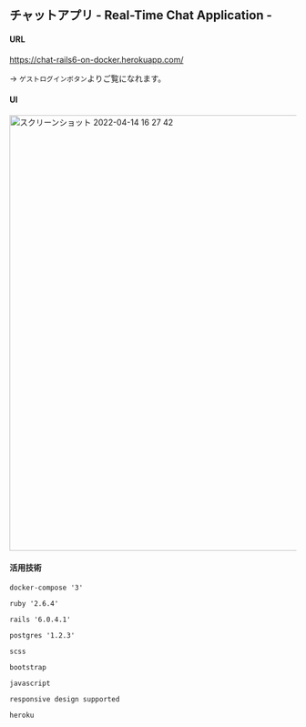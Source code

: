 ## チャットアプリ - Real-Time Chat Application -

#### URL
https://chat-rails6-on-docker.herokuapp.com/

-> `ゲストログインボタン`よりご覧になれます。

#### UI

<img width="765" alt="スクリーンショット 2022-04-14 16 27 42" src="https://user-images.githubusercontent.com/92197575/163335780-ed6f97b0-6ba3-49af-8765-84b03efb1296.png">


#### 活用技術
```
docker-compose '3'

ruby '2.6.4'
  
rails '6.0.4.1'
  
postgres '1.2.3'
  
scss
  
bootstrap

javascript

responsive design supported

heroku
```  
